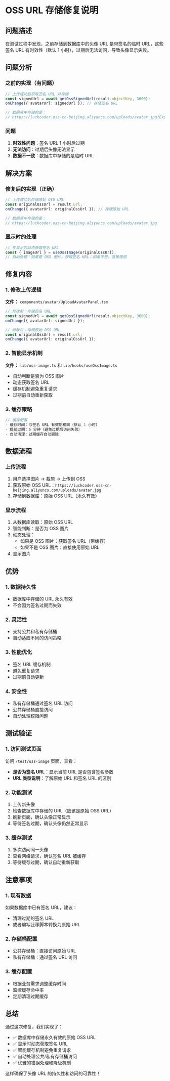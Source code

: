 # OSS URL 存储修复说明

## 问题描述

在测试过程中发现，之前存储到数据库中的头像 URL 是带签名的临时 URL，这些签名 URL 有时效性（默认 1 小时），过期后无法访问，导致头像显示失败。

## 问题分析

### 之前的实现（有问题）
```typescript
// 上传成功后获取签名 URL 并存储
const signedUrl = await getOssSignedUrl(result.objectKey, 3600);
onChange({ avatarUrl: signedUrl }); // 存储签名 URL

// 数据库中存储的是：
// https://luckcoder.oss-cn-beijing.aliyuncs.com/uploads/avatar.jpg?Expires=1703123456&Signature=abc123...
```

### 问题
1. **时效性问题**：签名 URL 1 小时后过期
2. **无法访问**：过期后头像无法显示
3. **数据不一致**：数据库中存储的是临时 URL

## 解决方案

### 修复后的实现（正确）
```typescript
// 上传成功后存储原始 OSS URL
const originalOssUrl = result.url;
onChange({ avatarUrl: originalOssUrl }); // 存储原始 URL

// 数据库中存储的是：
// https://luckcoder.oss-cn-beijing.aliyuncs.com/uploads/avatar.jpg
```

### 显示时的处理
```typescript
// 在显示时动态获取签名 URL
const { imageUrl } = useOssImage(originalOssUrl);
// 自动处理：如果是 OSS 图片，获取签名 URL；如果不是，直接使用
```

## 修复内容

### 1. 修改上传逻辑
**文件：** `components/avatar/UploadAvatarPanel.tsx`

```typescript
// 修改前：存储签名 URL
const signedUrl = await getOssSignedUrl(result.objectKey, 3600);
onChange({ avatarUrl: signedUrl });

// 修改后：存储原始 OSS URL
const originalOssUrl = result.url;
onChange({ avatarUrl: originalOssUrl });
```

### 2. 智能显示机制
**文件：** `lib/oss-image.ts` 和 `lib/hooks/useOssImage.ts`

- 自动判断是否为 OSS 图片
- 动态获取签名 URL
- 缓存机制避免重复请求
- 过期前自动重新获取

### 3. 缓存策略
```typescript
// 缓存配置
- 缓存时间：与签名 URL 有效期相同（默认 1 小时）
- 提前过期：5 分钟（避免过期后访问失败）
- 自动清理：过期缓存自动删除
```

## 数据流程

### 上传流程
1. 用户选择图片 → 裁剪 → 上传到 OSS
2. 获取原始 OSS URL：`https://luckcoder.oss-cn-beijing.aliyuncs.com/uploads/avatar.jpg`
3. 存储到数据库：原始 OSS URL（永久有效）

### 显示流程
1. 从数据库读取：原始 OSS URL
2. 智能判断：是否为 OSS 图片
3. 动态处理：
   - 如果是 OSS 图片：获取签名 URL（带缓存）
   - 如果不是 OSS 图片：直接使用原始 URL
4. 显示图片

## 优势

### 1. 数据持久性
- 数据库中存储的 URL 永久有效
- 不会因为签名过期而失效

### 2. 灵活性
- 支持公共和私有存储桶
- 自动适应不同的访问策略

### 3. 性能优化
- 签名 URL 缓存机制
- 避免重复请求
- 过期前自动更新

### 4. 安全性
- 私有存储桶通过签名 URL 访问
- 公共存储桶直接访问
- 自动处理权限问题

## 测试验证

### 1. 访问测试页面
访问 `/test/oss-image` 页面，查看：
- **是否为签名 URL**：显示当前 URL 是否包含签名参数
- **URL 类型说明**：了解原始 URL 和签名 URL 的区别

### 2. 功能测试
1. 上传新头像
2. 检查数据库中存储的 URL（应该是原始 OSS URL）
3. 刷新页面，确认头像正常显示
4. 等待签名过期，确认头像仍然正常显示

### 3. 缓存测试
1. 多次访问同一头像
2. 查看网络请求，确认签名 URL 被缓存
3. 等待缓存过期，确认自动重新获取

## 注意事项

### 1. 现有数据
如果数据库中已有签名 URL，建议：
- 清理过期的签名 URL
- 或者编写迁移脚本转换为原始 URL

### 2. 存储桶配置
- 公共存储桶：直接访问原始 URL
- 私有存储桶：通过签名 URL 访问

### 3. 缓存配置
- 根据业务需求调整缓存时间
- 监控缓存命中率
- 定期清理过期缓存

## 总结

通过这次修复，我们实现了：
- ✅ 数据库中存储永久有效的原始 OSS URL
- ✅ 显示时动态获取签名 URL
- ✅ 智能缓存机制避免重复请求
- ✅ 自动处理公共/私有存储桶访问
- ✅ 优雅的错误处理和降级机制

这样确保了头像 URL 的持久性和访问的可靠性！ 